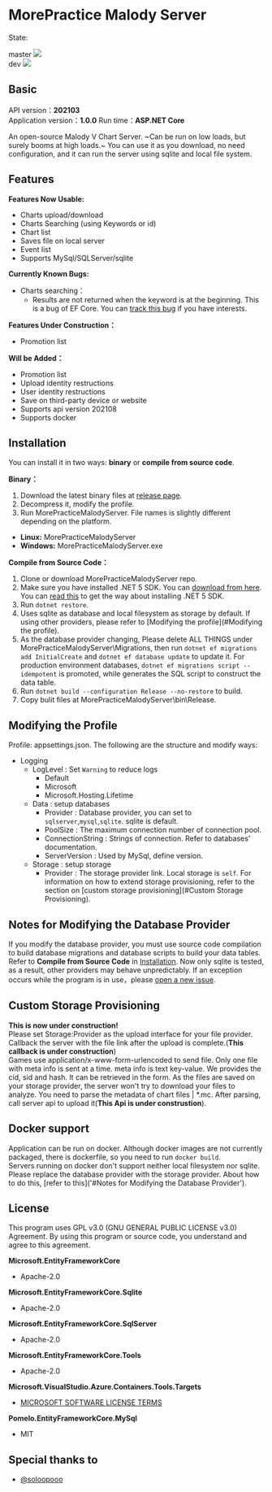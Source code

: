 # MorePractice Malody Server

<p>
State:
<div>master
<a href="https://github.com/RhythmCodec/MorePracticeMalodyServer/actions/workflows/build.yml?query=branch%3Amaster">
<img src="https://github.com/RhythmCodec/MorePracticeMalodyServer/actions/workflows/build.yml/badge.svg?branch=master">
</a>
</div>
<div>dev
<a href="https://github.com/RhythmCodec/MorePracticeMalodyServer/actions/workflows/build.yml?query=branch%3Adev">
<img src="https://github.com/RhythmCodec/MorePracticeMalodyServer/actions/workflows/build.yml/badge.svg?branch=dev">
</a>
</div>
</p>

## Basic

API version：**202103**  
Application version：**1.0.0**
Run time：**ASP.NET Core**

An open-source Malody V Chart Server. ~Can be run on low loads, but surely booms at high loads.~
You can use it as you download, no need configuration, and it can run the server using sqlite and local file system.

## Features

**Features Now Usable:**  
* Charts upload/download
* Charts Searching (using Keywords or id) 
* Chart list
* Saves file on local server  
* Event list
* Supports MySql/SQLServer/sqlite

**Currently Known Bugs:**
* Charts searching：  
  * Results are not returned when the keyword is at the beginning. This is a bug of EF Core. You can [track this bug](https://github.com/dotnet/efcore/issues/25644) if you have interests.

**Features Under Construction：**
* Promotion list

**Will be Added：**
* Promotion list
* Upload identity restructions
* User identity restructions
* Save on third-party device or website
* Supports api version 202108
* Supports docker

## Installation

You can install it in two ways: **binary** or **compile from source code**.

**Binary：**  
1. Download the latest binary files at [release page](https://github.com/RhythmCodec/MorePracticeMalodyServer/releases).
2. Decompress it, modify the profile.
3. Run MorePracticeMalodyServer. File names is slightly different depending on the platform.
  - **Linux:** MorePracticeMalodyServer
  - **Windows:** MorePracticeMalodyServer.exe
 
**Compile from Source Code：**  
1. Clone or download MorePracticeMalodyServer repo.
2. Make sure you have installed .NET 5 SDK. You can [download from here](https://dotnet.microsoft.com/download/dotnet/5.0). You can [read this](https://docs.microsoft.com/en-us/dotnet/core/install/) to get the way about installing .NET 5 SDK.
3. Run `dotnet restore`.
4. Uses sqlite as database and local filesystem as storage by default. If using other providers, please refer to [Modifying the profile](#Modifying the profile).
5. As the database provider changing, Please delete ALL THINGS under MorePracticeMalodyServer\Migrations, then run `dotnet ef migrations add InitialCreate` and `dotnet ef database update` to update it. For production environment databases, `dotnet ef migrations script --idempotent` is promoted, while generates the SQL script to construct the data table.
6. Run `dotnet build --configuration Release --no-restore` to build.
7. Copy bulit files at MorePracticeMalodyServer\bin\Release. 

## Modifying the Profile

Profile: appsettings.json. The following are the structure and modify ways:
* Logging
  * LogLevel : Set `Warning` to reduce logs
    * Default
    * Microsoft
    * Microsoft.Hosting.Lifetime
  * Data : setup databases
    * Provider : Database provider, you can set to `sqlserver`,`mysql`,`sqlite`. sqlite is default.
    * PoolSize : The maximum connection number of connection pool.
    * ConnectionString : Strings of connection. Refer to databases' documentation.
    * ServerVersion : Used by MySql, define version.
  * Storage : setup storage
    * Provider : The storage provider link. Local storage is `self`. For information on how to extend storage provisioning, refer to the section on [custom storage provisioning](#Custom Storage Provisioning).

## Notes for Modifying the Database Provider

If you modify the database provider, you must use source code compilation to build database migrations and database scripts to build your data tables.  
Refer to **Compile from Source Code** in [Installation](#Installation).
Now only sqlite is tested, as a result, other providers may behave unpredictably. If an exception occurs while the program is in use，please [open a new issue](https://github.com/RhythmCodec/MorePracticeMalodyServer/issues/new/choose).

## Custom Storage Provisioning

**This is now under construction!**  
Please set Storage:Provider as the upload interface for your file provider.
Callback the server with the file link after the upload is complete.(**This callback is under construction**)  
Games use application/x-www-form-urlencoded to send file. Only one file with meta info is sent at a time.
meta info is text key-value. We provides the cid, sid and hash. It can be retrieved in the form.
As the files are saved on your storage provider, the server won't try to download your files to analyze. You need to parse the metadata of chart files | *.mc.
After parsing, call server api to upload it(**This Api is under construstion**).

## Docker support

Application can be run on docker. Although docker images are not currently packaged, there is dockerfile, so you need to run `docker build`.  
Servers running on docker don't support neither local filesystem nor sqlite. Please replace the database provider with the storage provider. About how to do this, [refer to this]('#Notes for Modifying the Database Provider').

## License

This program uses GPL v3.0 (GNU GENERAL PUBLIC LICENSE v3.0) Agreement. By using this program or source code, you understand and agree to this agreement.

**Microsoft.EntityFrameworkCore**
* Apache-2.0

**Microsoft.EntityFrameworkCore.Sqlite**
* Apache-2.0

**Microsoft.EntityFrameworkCore.SqlServer**
* Apache-2.0

**Microsoft.EntityFrameworkCore.Tools**
* Apache-2.0

**Microsoft.VisualStudio.Azure.Containers.Tools.Targets**
* [MICROSOFT SOFTWARE LICENSE TERMS](https://www.nuget.org/packages/Microsoft.VisualStudio.Azure.Containers.Tools.Targets/1.11.1/license)

**Pomelo.EntityFrameworkCore.MySql**
* MIT

## Special thanks to
* [@soloopooo](https://github.com/soloopooo)